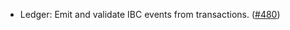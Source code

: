 - Ledger: Emit and validate IBC events from transactions.
  ([#480](https://github.com/anoma/anoma/issues/480))
